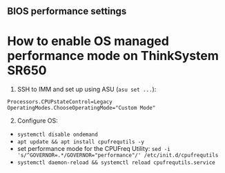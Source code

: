 ## BIOS performance settings  

# How to enable OS managed performance mode on ThinkSystem SR650

1. SSH to IMM and set up using ASU (`asu set ...`):
```
Processors.CPUPstateControl=Legacy
OperatingModes.ChooseOperatingMode="Custom Mode"
```

2. Configure OS:
- `systemctl disable ondemand`
- `apt update && apt install cpufrequtils -y`
- set performance mode for the CPUFreq Utility: 
`sed -i 's/^GOVERNOR=.*/GOVERNOR="performance"/' /etc/init.d/cpufrequtils `
-  `systemctl daemon-reload && systemctl reload cpufrequtils.service`
